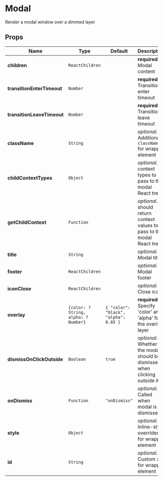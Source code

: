 # Modal

Render a modal window over a dimmed layer

## Props
|Name|Type|Default|Description|
|----|----|-------|-----------|
| **children** | <code>ReactChildren</code> |  | **required**. Modal content |
| **transitionEnterTimeout** | <code>Number</code> |  | **required**. Transition enter timeout |
| **transitionLeaveTimeout** | <code>Number</code> |  | **required**. Transition leave timeout |
| **className** | <code>String</code> |  | *optional*. Additional `className` for wrapper element |
| **childContextTypes** | <code>Object</code> |  | *optional*. : context types to pass to the modal React tree |
| **getChildContext** | <code>Function</code> |  | *optional*. : should return context values to pass to the modal React tree |
| **title** | <code>String</code> |  | *optional*. Modal title |
| **footer** | <code>ReactChildren</code> |  | *optional*. Modal footer |
| **iconClose** | <code>ReactChildren</code> |  | *optional*. Close icon |
| **overlay** | <code>{color: ?String, alpha: ?Number}</code> | <code>{   "color": "black",   "alpha": 0.85 }</code> | **required**. Specify 'color' and 'alpha' for the overlay layer |
| **dismissOnClickOutside** | <code>Boolean</code> | <code>true</code> | *optional*. Whether the modal should be dismissed when clicking outside it |
| **onDismiss** | <code>Function</code> | <code>"onDismiss"</code> | *optional*. Called when modal is dismissed |
| **style** | <code>Object</code> |  | *optional*. Inline-style overrides for wrapper element |
| **id** | <code>String</code> |  | *optional*. Custom `id` for wrapper element |